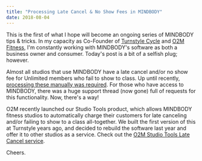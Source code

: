 ```yaml
---
title: "Processing Late Cancel & No Show Fees in MINDBODY"
date: 2018-08-04
---
```


This is the first of what I hope will become an ongoing series of MINDBODY tips & tricks. In my capacity as Co-Founder of [Turnstyle Cycle](https://www.turnstylecycle.com) and [O2M Fitness](http://o2mfitness.com), I'm constantly working with MINDBODY's software as both a business owner and consumer. Today's post is a bit of a selfish plug; however.

Almost all studios that use MINDBODY have a late cancel and/or no show fee for Unlimited members who fail to show to class. Up until recently, [processing these manually was required](https://support.mindbodyonline.com/s/article/Can-I-charge-for-a-late-cancel?language=en_US). For those who have access to MINDBODY, there was a huge support thread (now gone) full of requests for this functionality. Now, there's a way!

O2M recently launched our Studio Tools product, which allows MINDBODY fitness studios to automatically charge their customers for late canceling and/or failing to show to a class all-together. We built the first version of this at Turnstyle years ago, and decided to rebuild the software last year and offer it to other studios as a service. Check out the [O2M Studio Tools Late Cancel service](http://o2mfitness.com).

Cheers.
